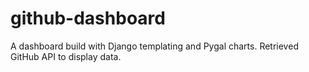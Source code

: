 # github-dashboard
A dashboard build with Django templating and Pygal charts. Retrieved GitHub API to display data.
